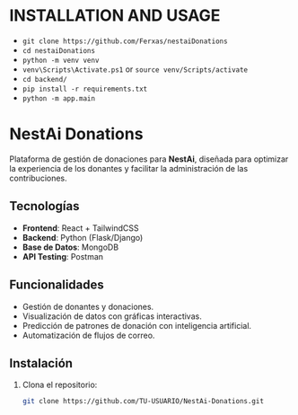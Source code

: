 # INSTALLATION AND USAGE

- ```git clone https://github.com/Ferxas/nestaiDonations```
- ```cd nestaiDonations```
- ```python -m venv venv```
- ```venv\Scripts\Activate.ps1``` or ```source venv/Scripts/activate```
- ```cd backend/```
- ```pip install -r requirements.txt```
- ```python -m app.main```

# NestAi Donations

Plataforma de gestión de donaciones para **NestAi**, diseñada para optimizar la experiencia de los donantes y facilitar la administración de las contribuciones.

## Tecnologías
- **Frontend**: React + TailwindCSS
- **Backend**: Python (Flask/Django)
- **Base de Datos**: MongoDB
- **API Testing**: Postman

## Funcionalidades
- Gestión de donantes y donaciones.
- Visualización de datos con gráficas interactivas.
- Predicción de patrones de donación con inteligencia artificial.
- Automatización de flujos de correo.

## Instalación
1. Clona el repositorio:
   ```bash
   git clone https://github.com/TU-USUARIO/NestAi-Donations.git
